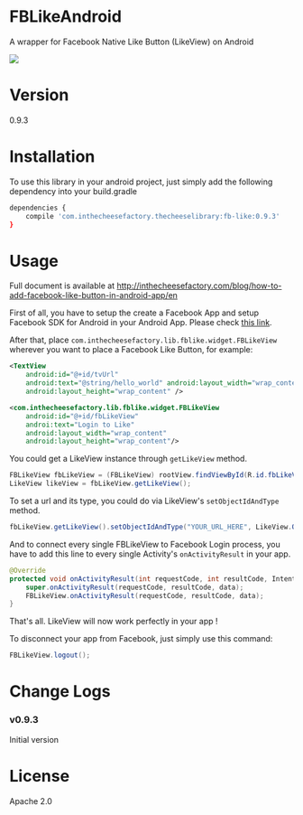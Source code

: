 # FBLikeAndroid
A wrapper for Facebook Native Like Button (LikeView) on Android

![](http://inthecheesefactory.com/uploads/source/facebooklike/fblikeandroid.png)

# Version

0.9.3

# Installation

To use this library in your android project, just simply add the following dependency into your build.gradle

```sh
dependencies {
    compile 'com.inthecheesefactory.thecheeselibrary:fb-like:0.9.3'
}
```

# Usage

Full document is available at http://inthecheesefactory.com/blog/how-to-add-facebook-like-button-in-android-app/en

First of all, you have to setup the create a Facebook App and setup Facebook SDK for Android in your Android App. Please check [this link](http://inthecheesefactory.com/blog/how-to-add-facebook-like-button-in-android-app/en).

After that, place `com.inthecheesefactory.lib.fblike.widget.FBLikeView` wherever you want to place a Facebook Like Button, for example:

```xml
<TextView
    android:id="@+id/tvUrl"
    android:text="@string/hello_world" android:layout_width="wrap_content"
    android:layout_height="wrap_content" />

<com.inthecheesefactory.lib.fblike.widget.FBLikeView
    android:id="@+id/fbLikeView"
    androi:text="Login to Like"
    android:layout_width="wrap_content"
    android:layout_height="wrap_content"/>
```

You could get a LikeView instance through `getLikeView` method.

```java
FBLikeView fbLikeView = (FBLikeView) rootView.findViewById(R.id.fbLikeView);
LikeView likeView = fbLikeView.getLikeView();
```

To set a url and its type, you could do via LikeView's `setObjectIdAndType` method.

```java
fbLikeView.getLikeView().setObjectIdAndType("YOUR_URL_HERE", LikeView.ObjectType.OPEN_GRAPH);
```

And to connect every single FBLikeView to Facebook Login process, you have to add this line to every single Activity's `onActivityResult` in your app.

```java
@Override
protected void onActivityResult(int requestCode, int resultCode, Intent data) {
    super.onActivityResult(requestCode, resultCode, data);
    FBLikeView.onActivityResult(requestCode, resultCode, data);
}
```

That's all. LikeView will now work perfectly in your app !

To disconnect your app from Facebook, just simply use this command:

```java
FBLikeView.logout();
```

# Change Logs

### v0.9.3

Initial version

# License

Apache 2.0
